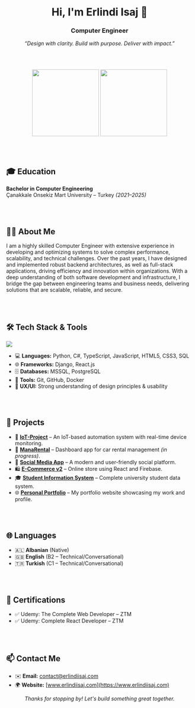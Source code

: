<h1 align="center">Hi, I'm Erlindi Isaj 👋</h1>
<h3 align="center">Computer Engineer</h3>
<p align="center"><em>“Design with clarity. Build with purpose. Deliver with impact.”</em></p>
<br><br>



<p align="center">
  <img height="180em" src="https://github-readme-stats.vercel.app/api?username=erlindiisaj&show_icons=true&theme=transparent&hide_border=false&custom_title=My%20GitHub%20Stats" />
  <img height="180em" src="https://github-readme-stats.vercel.app/api/top-langs/?username=erlindiisaj&layout=compact&theme=transparent&hide_border=false&custom_title=Most%20Used%20Languages" />
</p>



<br><br>

## 🎓 Education

**Bachelor in Computer Engineering**  
Çanakkale Onsekiz Mart University – Turkey *(2021–2025)*


<br><br>

## 👨‍💻 About Me

I am a highly skilled Computer Engineer with extensive experience in developing and optimizing systems to solve complex performance, scalability, and technical challenges. Over the past years, I have designed and implemented robust backend architectures, as well as full-stack applications, driving efficiency and innovation within organizations. With a deep understanding of both software development and infrastructure, I bridge the gap between engineering teams and business needs, delivering solutions that are scalable, reliable, and secure.

<br><br>

## 🛠️ Tech Stack & Tools

<p align="left">
  <img src="https://skillicons.dev/icons?i=django,dotnet,py,ts,react,html,css,js,postgres,git,github,docker" />
</p>

- 💻 **Languages:** Python, C#, TypeScript, JavaScript, HTML5, CSS3, SQL  
- 🌐 **Frameworks:** Django, React.js  
- 🗄️ **Databases:** MSSQL, PostgreSQL  
- 🔧 **Tools:** Git, GitHub, Docker  
- 🎨 **UX/UI:** Strong understanding of design principles & usability

<br><br>

## 🚀 Projects

- 🔌 [**IoT-Project**](https://github.com/erlindiisaj/IoT-Project) – An IoT-based automation system with real-time device monitoring.  
- 🚗 [**ManaRental**](https://manarental-frontend.vercel.app/) – Dashboard app for car rental management *(in progress)*.  
- 📱 [**Social Media App**](https://social-media-app-alpha-three.vercel.app/) – A modern and user-friendly social platform.  
- 🛍️ [**E-Commerce v2**](https://e-commerce-v2-black.vercel.app/) – Online store using React and Firebase.  
- 🎓 [**Student Information System**](https://github.com/erlindiisaj/Student_Information-_System-UBYS) – Complete university student data system.  
- 🌐 [**Personal Portfolio**](https://www.erlindiisaj.com/) – My portfolio website showcasing my work and profile.

<br><br>

## 🌐 Languages

- 🇦🇱 **Albanian** (Native)  
- 🇬🇧 **English** (B2 – Technical/Conversational)  
- 🇹🇷 **Turkish** (C1 – Technical/Conversational)

<br><br>

## 📜 Certifications

- ✅ Udemy: The Complete Web Developer – ZTM  
- ✅ Udemy: Complete React Developer – ZTM

<br><br>

## 📫 Contact Me

- ✉️ **Email:** [contact@erlindiisaj.com](mailto:contact@erlindiisaj.com)  
- 🌍 **Website:** [www.erlindiisaj.com](https://www.erlindiisaj.com)


<p align="center">
  <em>Thanks for stopping by! Let's build something great together.</em>
</p>
